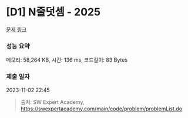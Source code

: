 # [D1] N줄덧셈 - 2025 

[문제 링크](https://swexpertacademy.com/main/code/problem/problemDetail.do?contestProbId=AV5QFZtaAscDFAUq) 

### 성능 요약

메모리: 58,264 KB, 시간: 136 ms, 코드길이: 83 Bytes

### 제출 일자

2023-11-02 22:45



> 출처: SW Expert Academy, https://swexpertacademy.com/main/code/problem/problemList.do